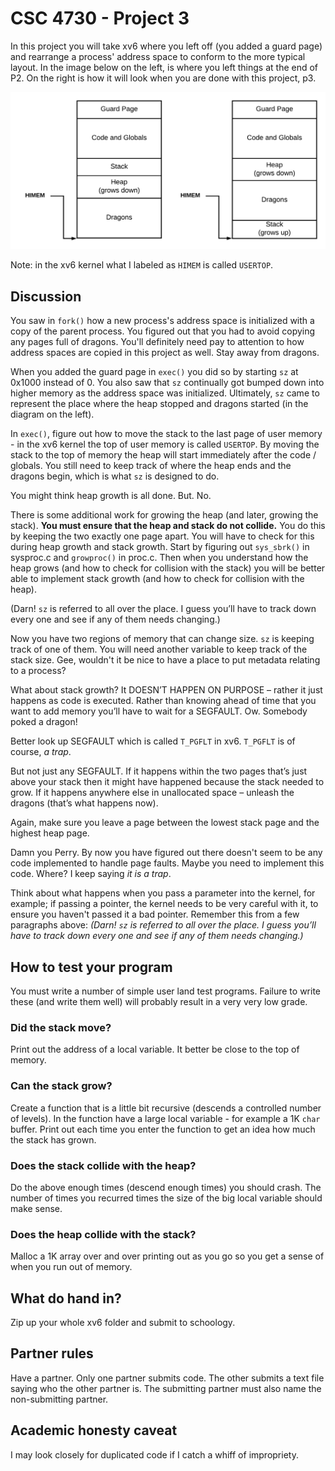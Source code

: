 # CSC 4730 - Project 3

In this project you will take xv6 where you left off (you added a guard page) and rearrange a process' address space to conform to the more typical layout. In the image below on the left, is where you left things at the end of P2. On the right is how it will look when you are done with this project, p3.

![xv6_move_stack](./xv6_move_stack.png)

Note: in the xv6 kernel what I labeled as ```HIMEM``` is called ```USERTOP```.

## Discussion

You saw in ```fork()``` how a new process's address space is initialized with a copy of the parent process. You figured out that you had to avoid copying any pages full of dragons. You'll definitely need pay to attention to how address spaces are copied in this project as well. Stay away from dragons.

When you added the guard page in ```exec()``` you did so by starting ```sz``` at 0x1000 instead of 0. You also saw that ```sz``` continually got bumped down into higher memory as the address space was initialized. Ultimately, ```sz``` came to represent the place where the heap stopped and dragons started (in the diagram on the left).

In ```exec()```, figure out how to move the stack to the last page of user memory - in the xv6 kernel the top of user memory is called ```USERTOP```. By moving the stack to the top of memory the heap will start immediately after the code / globals. You still need to keep track of where the heap ends and the dragons begin, which is what ```sz``` is designed to do. 

You might think heap growth is all done. But. No.

There is some additional work for growing the heap (and later, growing the stack). **You must ensure that the heap and stack do not collide.** You do this by keeping the two exactly one page apart. You will have to check for this during heap growth and stack growth. Start by figuring out ```sys_sbrk()``` in sysproc.c and ```growproc()``` in proc.c. Then when you understand how the heap grows (and how to check for collision with the stack) you will be better able to implement stack growth (and how to check for collision with the heap).

(Darn! ```sz``` is referred to all over the place. I guess you’ll have to track down every one and see if any of them needs changing.)

Now you have two regions of memory that can change size. ```sz``` is keeping track of one of them. You will need another variable to keep track of the stack size. Gee, wouldn't it be nice to have a place to put metadata relating to a process?

What about stack growth? It DOESN’T HAPPEN ON PURPOSE – rather it just happens as code is executed. Rather than knowing ahead of time that you want to add memory you’ll have to wait for a SEGFAULT. Ow. Somebody poked a dragon! 

Better look up SEGFAULT which is called ```T_PGFLT``` in xv6. ```T_PGFLT``` is of course, *a trap*.

But not just any SEGFAULT. If it happens within the two pages that’s just above your stack then it might have happened because the stack needed to grow. If it happens anywhere else in unallocated space – unleash the dragons (that’s what happens now). 

Again, make sure you leave a page between the lowest stack page and the highest heap page.

Damn you Perry. By now you have figured out there doesn't seem to be any code implemented to handle page faults. Maybe you need to implement this code. Where? I keep saying *it is a trap*. 

Think about what happens when you pass a parameter into the kernel, for example; if passing a pointer, the kernel needs to be very careful with it, to ensure you haven't passed it a bad pointer. Remember this from a few paragraphs above: *(Darn! ```sz``` is referred to all over the place. I guess you’ll have to track down every one and see if any of them needs changing.)*

## How to test your program

You must write a number of simple user land test programs. Failure to write these (and write them well) will probably result in a very very low grade.

### Did the stack move?

Print out the address of a local variable. It better be close to the top of memory.

### Can the stack grow?

Create a function that is a little bit recursive (descends a controlled number of levels). In the function have a large local variable - for example a 1K ```char``` buffer. Print out each time you enter the function to get an idea how much the stack has grown.

### Does the stack collide with the heap?

Do the above enough times (descend enough times) you should crash. The number of times you recurred times the size of the big local variable should make sense.

### Does the heap collide with the stack?

Malloc a 1K array over and over printing out as you go so you get a sense of when you run out of memory.

## What do hand in?

Zip up your whole xv6 folder and submit to schoology.

## Partner rules

Have a partner. Only one partner submits code. The other submits a text file saying who the other partner is. The submitting partner must also name the non-submitting partner.

## Academic honesty caveat

I may look closely for duplicated code if I catch a whiff of impropriety.
